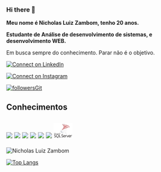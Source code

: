 ### Hi there 👋
<b>
<p>Meu nome é Nicholas Luiz Zambom, tenho 20 anos.</p>
  <p>Estudante de Análise de desenvolvimento de sistemas, e desenvolvimento WEB.</p>
</b>
<p>Em busca sempre do conhecimento. Parar não é o objetivo.</p>

<p>
  
[![Connect on LinkedIn](https://img.shields.io/badge/LinkedIn-0077B5?style=for-the-badge&logo=linkedin&logoColor=white)](https://www.linkedin.com/in/nicholas-luiz-zambom/)

[![Connect on Instagram](https://img.shields.io/badge/Instagram-E4405F?style=for-the-badge&logo=instagram&logoColor=white)](https://www.instagram.com/nluiz_01/)

[![followersGit](https://img.shields.io/github/followers/adrianoleitedasilva?style=social)](https://github.com/Nickzambom)
  
</p>
     <div>
          <h2>Conhecimentos<h2>
      <div align = "left">
        <img width="8%" src="https://www.vectorlogo.zone/logos/visualstudio_code/visualstudio_code-icon.svg">
        <img width="8%" src="https://www.vectorlogo.zone/logos/w3_css/w3_css-icon.svg">
        <img width="8%" src="https://www.vectorlogo.zone/logos/w3_html5/w3_html5-icon.svg">
        <img width="9%" src="https://www.vectorlogo.zone/logos/javascript/javascript-vertical.svg">
        <img width="10%"  src="https://brandeps.com/logo-download/C/C-Sharp-logo-vector-01.svg">
        <img width="11%" src="https://www.vectorlogo.zone/logos/postgresql/postgresql-vertical.svg">
        <img width="10%"  src="https://github.com/cncf/landscape/blob/master/hosted_logos/microsoft-sql-server.svg">
      </div>
    </div> 
<img align="center" src="https://github-readme-stats.vercel.app/api?username=nickzambom&show_icons=true&locale=en" alt="Nicholas Luiz Zambom"/>
            
[![Top Langs](https://github-readme-stats.vercel.app/api/top-langs/?username=Nickzambom&layout=compact)](https://github.com/Nickzambom)
